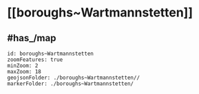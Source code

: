 # [[boroughs~Wartmannstetten]]


## #has_/map  



```leaflet
id: boroughs~Wartmannstetten
zoomFeatures: true 
minZoom: 2 
maxZoom: 18
geojsonFolder: ./boroughs~Wartmannstetten//
markerFolder: ./boroughs~Wartmannstetten/
```

